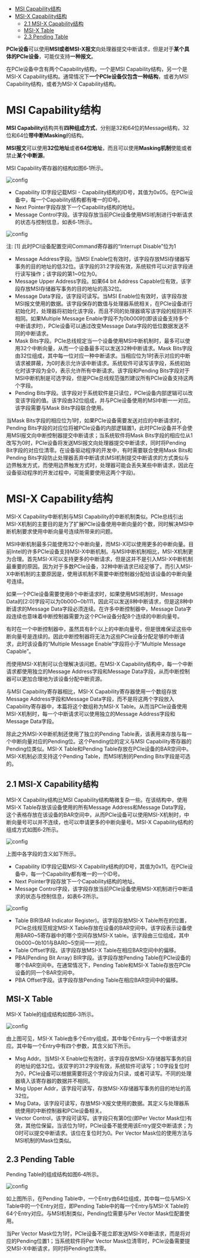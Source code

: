 
<!-- @import "[TOC]" {cmd="toc" depthFrom=1 depthTo=6 orderedList=false} -->

<!-- code_chunk_output -->

- [MSI Capability结构](#msi-capability结构)
- [MSI-X Capability结构](#msi-x-capability结构)
  - [2.1 MSI-X Capability结构](#21-msi-x-capability结构)
  - [MSI-X Table](#msi-x-table)
  - [2.3 Pending Table](#23-pending-table)

<!-- /code_chunk_output -->


**PCIe设备**可以使用**MSI或者MSI-X报文**向处理器提交中断请求，但是对于**某个具体的PCIe设备**，可能仅支持**一种报文**。

在PCIe设备中含有两个Capability结构，一个是MSI Capability结构，另一个是MSI\-X Capability结构。通常情况下**一个PCIe设备仅包含一种结构**，或者为MSI Capability结构，或者为MSI\-X Capability结构。

# MSI Capability结构

**MSI Capability**结构共有**四种组成方式**，分别是32和64位的Message结构，32位和64位**带中断Masking**的结构。

**MSI报文**可以使用**32位地址**或者**64位地址**，而且可以使用**Masking机制**使能或者禁止**某个中断源**。

MSI Capability寄存器的结构如图6‑1所示。

![config](images/1.png)

- Capability ID字段记载MSI - Capability结构的ID号，其值为0x05。在PCIe设备中，每一个Capability结构都有唯一的ID号。
- Next Pointer字段存放下一个Capability结构的地址。
- Message Control字段。该字段存放当前PCIe设备使用MSI机制进行中断请求的状态与控制信息，如表6‑1所示。

![config](images/2.png)

注: [1] 此时PCI设备配置空间Command寄存器的“Interrupt Disable”位为1

- Message Address字段。当MSI Enable位有效时，该字段存放MSI存储器写事务的目的地址的低32位。该字段的31:2字段有效，系统软件可以对该字段进行读写操作；该字段的第1~0位为0。
- Message Upper Address字段。如果64 bit Address Capable位有效，该字段存放MSI存储器写事务的目的地址的高32位。
- Message Data字段，该字段可读写。当MSI Enable位有效时，该字段存放MSI报文使用的数据。该字段保存的数值与处理器系统相关，在PCIe设备进行初始化时，处理器将初始化该字段，而且不同的处理器填写该字段的规则并不相同。如果Multiple Message Enable字段不为0b000时(即该设备支持多个中断请求时)，PCIe设备可以通过改变Message Data字段的低位数据发送不同的中断请求。
- Mask Bits字段。PCIe总线规定当一个设备使用MSI中断机制时，最多可以使用32个中断向量，从而一个设备最多可以发送32种中断请求。Mask Bits字段由32位组成，其中每一位对应一种中断请求。当相应位为1时表示对应的中断请求被屏蔽，为0时表示允许该中断请求。系统软件可读写该字段，系统初始化时该字段为全0，表示允许所有中断请求。该字段和Pending Bits字段对于MSI中断机制是可选字段，但是PCIe总线规范强烈建议所有PCIe设备支持这两个字段。
- Pending Bits字段。该字段对于系统软件是只读位，PCIe设备内部逻辑可以改变该字段的值。该字段由32位组成，并与PCIe设备使用的MSI中断一一对应。该字段需要与Mask Bits字段联合使用。

当Mask Bits字段的相应位为1时，如果PCIe设备需要发送对应的中断请求时，Pending Bits字段的对应位将被PCIe设备的内部逻辑置1，此时PCIe设备并不会使用MSI报文向中断控制器提交中断请求；当系统软件将Mask Bits字段的相应位从1改写为0时，PCIe设备将发送MSI报文向处理器提交中断请求，同时将Pending Bit字段的对应位清零。在设备驱动程序的开发中，有时需要联合使用Mask Bits和Pending Bits字段防止处理器丢弃中断请求(MSI机制提交中断请求的方式类似与边界触发方式，而使用边界触发方式时，处理器可能会丢失某些中断请求，因此在设备驱动程序的开发过程中，可能需要使用这两个字段)。

# MSI-X Capability结构

MSI-X Capability中断机制与MSI Capability的中断机制类似。PCIe总线引出MSI-X机制的主要目的是为了扩展PCIe设备使用中断向量的个数，同时解决MSI中断机制要求使用中断向量号连续所带来的问题。

MSI中断机制最多只能使用32个中断向量，而MSI-X可以使用更多的中断向量。目前Intel的许多PCIe设备支持MSI-X中断机制。与MSI中断机制相比，MSI-X机制更为合理。首先MSI-X可以支持更多的中断请求，但是这并不是引入MSI-X中断机制最重要的原因。因为对于多数PCIe设备，32种中断请求已经足够了。而引入MSI-X中断机制的主要原因是，使用该机制不需要中断控制器分配给该设备的中断向量号连续。

如果一个PCIe设备需要使用8个中断请求时，如果使用MSI机制时，Message Data的[2:0]字段可以为0b000~0b111，因此可以发送8种中断请求，但是这8种中断请求的Message Data字段必须连续。在许多中断控制器中，Message Data字段连续也意味着中断控制器需要为这个PCIe设备分配8个连续的中断向量号。

有时在一个中断控制器中，虽然具有8个以上的中断向量号，但是很难保证这些中断向量号是连续的。因此中断控制器将无法为这些PCIe设备分配足够的中断请求，此时该设备的“Multiple Message Enable”字段将小于“Multiple Message Capable”。

而使用MSI-X机制可以合理解决该问题。在MSI-X Capability结构中，每一个中断请求都使用独立的Message Address字段和Message Data字段，从而中断控制器可以更加合理地为该设备分配中断资源。

与MSI Capability寄存器相比，MSI-X Capability寄存器使用一个数组存放Message Address字段和Message Data字段，而不是将这两个字段放入Capability寄存器中，本篇将这个数组称为MSI-X Table。从而当PCIe设备使用MSI-X机制时，每一个中断请求可以使用独立的Message Address字段和Message Data字段。

除此之外MSI-X中断机制还使用了独立的Pending Table表，该表用来存放与每一个中断向量对应的Pending位。这个Pending位的定义与MSI Capability寄存器的Pending位类似。MSI-X Table和Pending Table存放在PCIe设备的BAR空间中。MSI-X机制必须支持这个Pending Table，而MSI机制的Pending Bits字段是可选的。

## 2.1 MSI-X Capability结构

MSI-X Capability结构比MSI Capability结构略微复杂一些。在该结构中，使用MSI-X Table存放该设备使用的所有Message Address和Message Data字段，这个表格存放在该设备的BAR空间中，从而PCIe设备可以使用MSI-X机制时，中断向量号可以并不连续，也可以申请更多的中断向量号。MSI-X Capability结构的组成方式如图6‑2所示。

![config](images/3.png)

上图中各字段的含义如下所示。

- Capability ID字段记载MSI-X Capability结构的ID号，其值为0x11。在PCIe设备中，每一个Capability都有唯一的一个ID号。
- Next Pointer字段存放下一个Capability结构的地址。
- Message Control字段，该字段存放当前PCIe设备使用MSI-X机制进行中断请求的状态与控制信息，如表6‑2所示。

![config](images/4.png)

- Table BIR(BAR Indicator Register)。该字段存放MSI\-X Table所在的位置，PCIe总线规范规定MSI\-X Table存放在设备的BAR空间中。该字段表示设备使用BAR0\~5寄存器中的哪个空间存放MSI\-X table。该字段由三位组成，其中0b000\~0b101与BAR0\~5空间一一对应。
- Table Offset字段。该字段存放MSI\-X Table在相应BAR空间中的偏移。
- PBA(Pending Bit Array) BIR字段。该字段存放Pending Table在PCIe设备的哪个BAR空间中。在通常情况下，Pending Table和MSI\-X Table存放在PCIe设备的同一个BAR空间中。
- PBA Offset字段。该字段存放Pending Table在相应BAR空间中的偏移。

## MSI-X Table

MSI-X Table的组成结构如图6‑3所示。

![config](images/5.png)

由上图可见，MSI\-X Table由多个Entry组成，其中每个Entry与一个中断请求对应。其中每一个Entry中有四个参数，其含义如下所示。

- Msg Addr。当MSI\-X Enable位有效时，该字段存放MSI\-X存储器写事务的目的地址的低32位。该双字的31:2字段有效，系统软件可读写；1:0字段复位时为0，PCIe设备可以根据需要将这个字段设为只读，或者可读写。不同的处理器填入该寄存器的数据并不相同。
- Msg Upper Addr，该字段可读写，存放MSI\-X存储器写事务的目的地址的高32位。
- Msg Data，该字段可读写，存放MSI\-X报文使用的数据。其定义与处理器系统使用的中断控制器和PCIe设备相关。
- Vector Control，该字段可读写。该字段只有第0位(即Per Vector Mask位)有效，其他位保留。当该位为1时，PCIe设备不能使用该Entry提交中断请求；为0时可以提交中断请求。该位在复位时为0。Per Vector Mask位的使用方法与MSI机制的Mask位类似。

## 2.3 Pending Table

Pending Table的组成结构如图6‑4所示。

![config](images/6.png)

如上图所示，在Pending Table中，一个Entry由64位组成，其中每一位与MSI-X Table中的一个Entry对应，即Pending Table中的每一个Entry与MSI-X Table的64个Entry对应。与MSI机制类似，Pending位需要与Per Vector Mask位配置使用。

当Per Vector Mask位为1时，PCIe设备不能立即发送MSI-X中断请求，而是将对应的Pending位置1；当系统软件将Per Vector Mask位清零时，PCIe设备需要提交MSI-X中断请求，同时将Pending位清零。